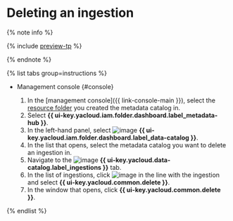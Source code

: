 # Deleting an ingestion


{% note info %}

{% include [preview-tp](../../../_includes/preview-tp.md) %}

{% endnote %}


{% list tabs group=instructions %}

- Management console {#console}

  1. In the [management console]({{ link-console-main }}), select the [resource folder](../../../resource-manager/concepts/resources-hierarchy.md#folder) you created the metadata catalog in.
  1. Select **{{ ui-key.yacloud.iam.folder.dashboard.label_metadata-hub }}**.
  1. In the left-hand panel, select ![image](../../../_assets/console-icons/folder-magnifier.svg) **{{ ui-key.yacloud.iam.folder.dashboard.label_data-catalog }}**.
  1. In the list that opens, select the metadata catalog you want to delete an ingestion in.
  1. Navigate to the ![image](../../../_assets/console-icons/arrow-down-to-line.svg) **{{ ui-key.yacloud.data-catalog.label_ingestions }}** tab.
  1. In the list of ingestions, click ![image](../../../_assets/console-icons/ellipsis.svg) in the line with the ingestion and select **{{ ui-key.yacloud.common.delete }}**.
  1. In the window that opens, click **{{ ui-key.yacloud.common.delete }}**.

{% endlist %}
